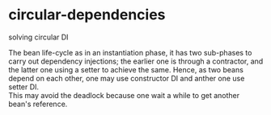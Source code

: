 # circular-dependencies
solving circular DI


The bean life-cycle as in an instantiation phase, it has two sub-phases to carry out dependency injections;
the earlier one is through a contractor, and the latter one using a setter to achieve the same. 
Hence, as two beans depend on each other, one may use constructor DI and anther one use setter DI.  
This may avoid the deadlock because one wait a while to get 
another bean's reference. 
